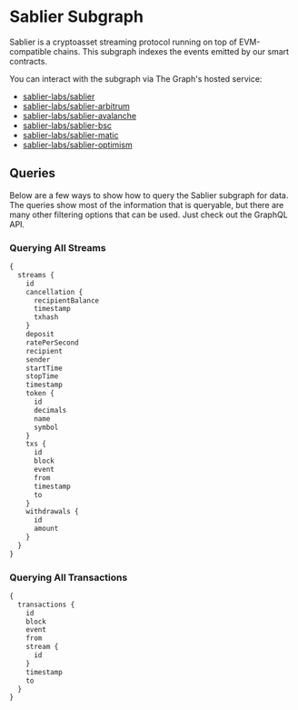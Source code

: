 # Sablier Subgraph

Sablier is a cryptoasset streaming protocol running on top of EVM-compatible chains. This subgraph indexes the events emitted by our smart contracts.

You can interact with the subgraph via The Graph's hosted service:

- [sablier-labs/sablier](https://thegraph.com/explorer/subgraph/sablier-labs/sablier)
- [sablier-labs/sablier-arbitrum](https://thegraph.com/explorer/subgraph/sablier-labs/sablier-arbitrum)
- [sablier-labs/sablier-avalanche](https://thegraph.com/explorer/subgraph/sablier-labs/sablier-avalanche)
- [sablier-labs/sablier-bsc](https://thegraph.com/explorer/subgraph/sablier-labs/sablier-bsc)
- [sablier-labs/sablier-matic](https://thegraph.com/explorer/subgraph/sablier-labs/sablier-matic)
- [sablier-labs/sablier-optimism](https://thegraph.com/explorer/subgraph/sablier-labs/sablier-optimism)

## Queries

Below are a few ways to show how to query the Sablier subgraph for data. The queries show most of the information that
is queryable, but there are many other filtering options that can be used. Just check out the GraphQL API.

### Querying All Streams

```graphql
{
  streams {
    id
    cancellation {
      recipientBalance
      timestamp
      txhash
    }
    deposit
    ratePerSecond
    recipient
    sender
    startTime
    stopTime
    timestamp
    token {
      id
      decimals
      name
      symbol
    }
    txs {
      id
      block
      event
      from
      timestamp
      to
    }
    withdrawals {
      id
      amount
    }
  }
}
```

### Querying All Transactions

```graphql
{
  transactions {
    id
    block
    event
    from
    stream {
      id
    }
    timestamp
    to
  }
}
```
